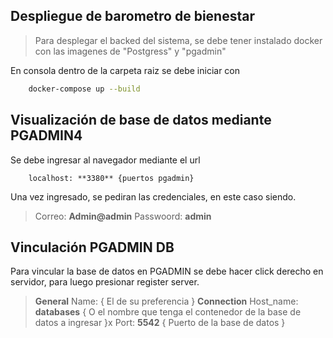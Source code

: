 ## Despliegue de barometro de bienestar
> Para desplegar el backed del sistema, se debe tener instalado docker con las imagenes de "Postgress" y "pgadmin" 

En consola dentro de la carpeta raiz se debe iniciar con 
``` bash
    docker-compose up --build
```

## Visualización de base de datos mediante PGADMIN4
Se debe ingresar al navegador mediante el url 
``` web
    localhost: **3380** {puertos pgadmin}
```
Una vez ingresado, se pediran las credenciales, en este caso siendo.
> Correo: **Admin@admin**
> Passwoord: **admin**

## Vinculación PGADMIN DB
Para vincular la base de datos en PGADMIN se debe hacer click derecho en servidor, para luego presionar register server.
> **General**
> Name: { El de su preferencia }
> **Connection**
> Host_name: **databases** { O el nombre que tenga el contenedor de la base de datos a ingresar }x
> Port: **5542** { Puerto de la base de datos }







